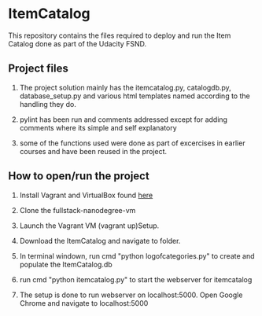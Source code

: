 # ItemCatalog

This repository contains the files required to deploy and run the Item Catalog done as part of the 
Udacity FSND.  


## Project files
   1. The project solution mainly has the itemcatalog.py, catalogdb.py, database_setup.py 
      and various html templates named according to the handling they do.

   2. pylint has been run and comments addressed except for adding comments 
      where its simple and self explanatory

   3. some of the functions used were done as part of excercises 
      in earlier courses and have been reused in the project.

## How to open/run the project
   1. Install Vagrant and VirtualBox found [here](https://github.com/udacity/fullstack-nanodegree-vm)   
    
   2.  Clone the fullstack-nanodegree-vm
    
   3.  Launch the Vagrant VM (vagrant up)Setup.
    
   4.  Download the ItemCatalog and navigate to folder.
    
   5.  In terminal windown, run cmd "python logofcategories.py" to create and populate the ItemCatalog.db 
    
   6.  run cmd "python itemcatalog.py" to start the webserver for itemcatalog
    
   7.  The setup is done to run webserver on localhost:5000.  Open Google Chrome and navigate to localhost:5000
